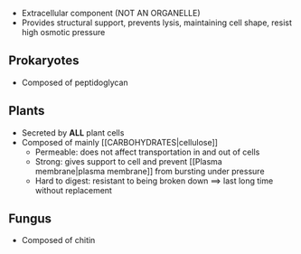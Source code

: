 - Extracellular component (NOT AN ORGANELLE)
- Provides structural support, prevents lysis, maintaining cell shape, resist high osmotic pressure
## Prokaryotes
* Composed of peptidoglycan
## Plants
- Secreted by **ALL** plant cells
- Composed of mainly [[CARBOHYDRATES|cellulose]]
	- Permeable: does not affect transportation in and out of cells
	- Strong: gives support to cell and prevent [[Plasma membrane|plasma membrane]] from bursting under pressure
	- Hard to digest: resistant to being broken down $\implies$ last long time without replacement
## Fungus
- Composed of chitin